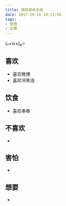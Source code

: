 ```yaml
---
title: 雨雨使用手册
date: 2017-10-18 19:11:50
tags:
- 雨雨
- 女票
---
```


(๑•̀ㅂ•́)و✧

<!-- more -->

## 喜欢

- 喜欢微博
- 喜欢冷笑话

## 饮食

- 喜欢串串

## 不喜欢

-

## 害怕

-

## 想要

- 


